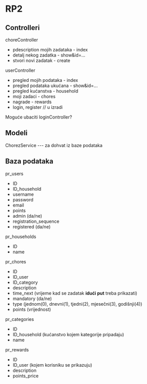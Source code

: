 # RP2
## Controlleri
choreController
* pdescription mojih zadataka - index
* detalj nekog zadatka - show&id=...
* stvori novi zadatak - create

userController
* pregled mojih podataka - index
* pregled podataka ukućana - show&id=...
* pregled kućanstva - household
* moji zadaci - chores
* nagrade - rewards
* login, register // u izradi

Moguće ubaciti loginController?

## Modeli
ChorezService --- za dohvat iz baze podataka

## Baza podataka

pr_users
* ID
* ID_household
* username
* password
* email
* points
* admin (da/ne)
* registration_sequence
* registered (da/ne)

pr_households
* ID
* name

pr_chores
* ID
* ID_user
* ID_category
* description
* time_next (vrijeme kad se zadatak **idući put** treba prikazati)
* mandatory (da/ne)
* type (jednom(0), dnevni(1), tjedni(2), mjesečni(3), godišnji(4))
* points (vrijednost)

pr_categories
* ID
* ID_household (kućanstvo kojem kategorije pripadaju)
* name

pr_rewards
* ID
* ID_user (kojem korisniku se prikazuju)
* description
* points_price
